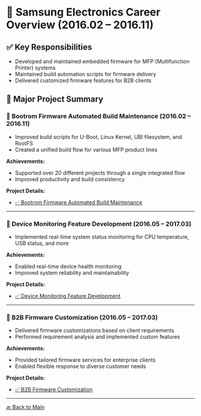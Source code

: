 # 🏢 Samsung Electronics Career Overview (2016.02 – 2016.11)

## ✅ Key Responsibilities

* Developed and maintained embedded firmware for MFP (Multifunction Printer) systems
* Maintained build automation scripts for firmware delivery
* Delivered customized firmware features for B2B clients

## 📌 Major Project Summary

### 🔹 Bootrom Firmware Automated Build Maintenance (2016.02 – 2016.11)

* Improved build scripts for U-Boot, Linux Kernel, UBI filesystem, and RootFS
* Created a unified build flow for various MFP product lines

**Achievements:**

* Supported over 20 different projects through a single integrated flow  
* Improved productivity and build consistency

**Project Details:**

* [✅ Bootrom Firmware Automated Build Maintenance](./projects/samsung-bootrom-build-maintenance.md)

---

### 🔹 Device Monitoring Feature Development (2016.05 – 2017.03)

* Implemented real-time system status monitoring for CPU temperature, USB status, and more

**Achievements:**

* Enabled real-time device health monitoring  
* Improved system reliability and maintainability

**Project Details:**

* [✅ Device Monitoring Feature Development](./projects/samsung-bootrom-build-maintenance.md)

---

### 🔹 B2B Firmware Customization (2016.05 – 2017.03)

* Delivered firmware customizations based on client requirements  
* Performed requirement analysis and implemented custom features

**Achievements:**

* Provided tailored firmware services for enterprise clients  
* Enabled flexible response to diverse customer needs

**Project Details:**

* [✅ B2B Firmware Customization](./projects/samsung-b2b.md)

---

[🔙 Back to Main](./README.md)
